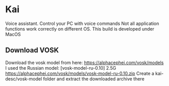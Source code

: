 # Kai
Voice assistant. Control your PC with voice commands
Not all application functions work correctly on different OS. This build is developed under MacOS

## Download VOSK
Download the vosk model from here: https://alphacephei.com/vosk/models
I used the Russian model: [vosk-model-ru-0.10] 2.5G https://alphacephei.com/vosk/models/vosk-model-ru-0.10.zip
Create a kai-desc/vosk-model folder and extract the downloaded archive there